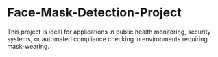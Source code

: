 # Face-Mask-Detection-Project
This project is ideal for applications in public health monitoring, security systems, or automated compliance checking in environments requiring mask-wearing.
